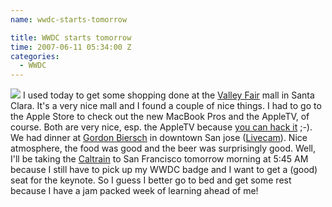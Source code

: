 ```yaml
---
name: wwdc-starts-tomorrow

title: WWDC starts tomorrow
time: 2007-06-11 05:34:00 Z
categories:
  - WWDC
---
```


<img src="http://www.sanjoseca.gov/images/citlogopart.gif" border="0"> I used today to get some shopping done at the <a href="http://westfield.com/valleyfair/">Valley Fair</a> mall in Santa Clara. It's a very nice mall and I found a couple of nice things. I had to go to the Apple Store to check out the new MacBook Pros and the AppleTV, of course. Both are very nice, esp. the AppleTV because <a href="http://www.appletvhacks.net/">you can hack it</a> ;-).
We had dinner at <a href="http://www.gordonbiersch.com/restaurants/index.php?pg=location&sub=loc&amp;location_id=19">Gordon Biersch</a> in downtown San jose (<a href="http://mthamilton.ucolick.org/hamcam/">Livecam</a>). Nice atmosphere, the food was good and the beer was surprisingly good.
Well, I'll be taking the <a href="http://caltrain.com/">Caltrain</a> to San Francisco tomorrow morning at 5:45 AM because I still have to pick up my WWDC badge and I want to get a (good) seat for the keynote. So I guess I better go to bed and get some rest because I have a jam packed week of learning ahead of me!
